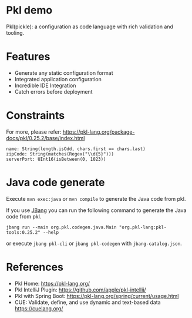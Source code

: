 Pkl demo
================

Pkl(pickle): a configuration as code language with rich validation and tooling.

# Features

* Generate any static configuration format
* Integrated application configuration
* Incredible IDE Integration
* Catch errors before deployment

# Constraints

For more, please refer: https://pkl-lang.org/package-docs/pkl/0.25.2/base/index.html

```
name: String(length.isOdd, chars.first == chars.last)
zipCode: String(matches(Regex("\\d{5}")))
serverPort: UInt16(isBetween(0, 1023))
```

# Java code generate

Execute `mvn exec:java` or `mvn compile` to generate the Java code from pkl.

If you use [JBang](https://www.jbang.dev/) you can run the following command to generate the Java code from pkl.

```shell
jbang run --main org.pkl.codegen.java.Main "org.pkl-lang:pkl-tools:0.25.2" --help
```

or execute `jbang pkl-cli` or `jbang pkl-codegen` with `jbang-catalog.json`.

# References

* Pkl Home: https://pkl-lang.org/
* Pkl IntelliJ Plugin: https://github.com/apple/pkl-intellij/
* Pkl with Spring Boot: https://pkl-lang.org/spring/current/usage.html
* CUE: Validate, define, and use dynamic and text-based data https://cuelang.org/
